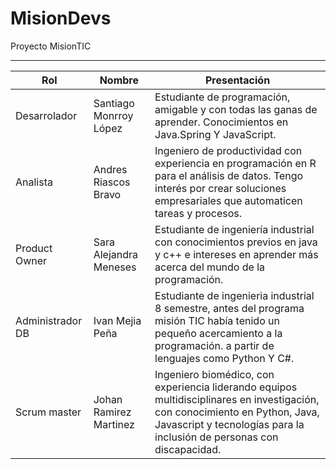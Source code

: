 # MisionDevs
Proyecto MisionTIC

------------
|  Rol | Nombre  |  Presentación |
| ------------ | ------------ | ------------ |
|  Desarrolador | Santiago Monrroy López |  Estudiante de programación, amigable y con todas las ganas de aprender. Conocimientos en Java.Spring Y JavaScript. |
| Analista  | Andres Riascos Bravo  |  Ingeniero de productividad con experiencia en programación en R para el análisis de datos. Tengo interés por crear soluciones empresariales que automaticen tareas y procesos. |
| Product Owner  |  Sara Alejandra Meneses | Estudiante de ingeniería industrial con conocimientos previos en java y c++ e intereses en aprender más acerca del mundo de la programación.  |
| Administrador DB  | Ivan Mejia Peña  | Estudiante de ingenieria industrial 8 semestre, antes del programa misión TIC había tenido un pequeño acercamiento a la programación. a partir de lenguajes como Python Y C#.  |
| Scrum master  | Johan Ramirez Martinez  | Ingeniero biomédico, con experiencia liderando equipos multidisciplinares en investigación, con conocimiento en Python, Java, Javascript y tecnologías para la inclusión de personas con discapacidad.  |
